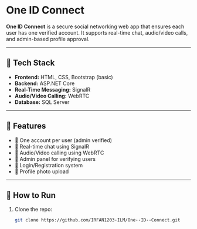 # One ID Connect

**One ID Connect** is a secure social networking web app that ensures each user has one verified account. It supports real-time chat, audio/video calls, and admin-based profile approval.

---

## 🔧 Tech Stack

- **Frontend:** HTML, CSS, Bootstrap (basic)
- **Backend:** ASP.NET Core
- **Real-Time Messaging:** SignalR
- **Audio/Video Calling:** WebRTC
- **Database:** SQL Server

---

## 🔑 Features

- 🔐 One account per user (admin verified)
- 💬 Real-time chat using SignalR
- 🎥 Audio/Video calling using WebRTC
- 👮 Admin panel for verifying users
- 🧾 Login/Registration system
- 📸 Profile photo upload

---

## 🚀 How to Run

1. Clone the repo:
   ```bash
   git clone https://github.com/IRFAN1203-ILM/One--ID--Connect.git
